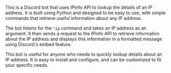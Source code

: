 This is a Discord bot that uses IPinfo API to lookup the details of an IP address. It is built using Python and designed to be easy to use, with simple commands that retrieve useful information about any IP address.

The bot listens for the ```!ip``` command and takes an IP address as an argument. It then sends a request to the IPinfo API to retrieve information about the IP address and displays this information in a formatted message using Discord's embed feature.

This bot is useful for anyone who needs to quickly lookup details about an IP address. It is easy to install and configure, and can be customized to fit your specific needs.
